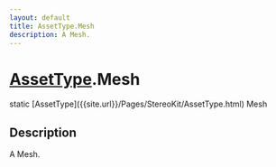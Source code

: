 ```yaml
---
layout: default
title: AssetType.Mesh
description: A Mesh.
---
```

# [AssetType]({{site.url}}/Pages/StereoKit/AssetType.html).Mesh

<div class='signature' markdown='1'>
static [AssetType]({{site.url}}/Pages/StereoKit/AssetType.html) Mesh
</div>

## Description
A Mesh.

